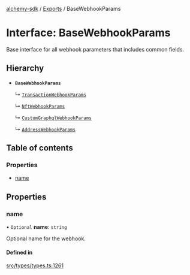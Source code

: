 [alchemy-sdk](../README.md) / [Exports](../modules.md) / BaseWebhookParams

# Interface: BaseWebhookParams

Base interface for all webhook parameters that includes common fields.

## Hierarchy

- **`BaseWebhookParams`**

  ↳ [`TransactionWebhookParams`](TransactionWebhookParams.md)

  ↳ [`NftWebhookParams`](NftWebhookParams.md)

  ↳ [`CustomGraphqlWebhookParams`](CustomGraphqlWebhookParams.md)

  ↳ [`AddressWebhookParams`](AddressWebhookParams.md)

## Table of contents

### Properties

- [name](BaseWebhookParams.md#name)

## Properties

### name

• `Optional` **name**: `string`

Optional name for the webhook.

#### Defined in

[src/types/types.ts:1261](https://github.com/alchemyplatform/alchemy-sdk-js/blob/873c9882/src/types/types.ts#L1261)

